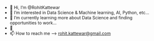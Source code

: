 - 👋 Hi, I’m @RohitKattewar
- 👀 I’m interested in Data Science & Machine learning, AI, Python, etc...
- 🌱 I’m currently learning more about Data Science and finding opportunities to work... 
- 💞️ 
- 📫 How to reach me -->  rohit.kattewar@gmail.com

<!---
RohitKattewar/RohitKattewar is a ✨ special ✨ repository because its `README.md` (this file) appears on your GitHub profile.
You can click the Preview link to take a look at your changes.
--->
